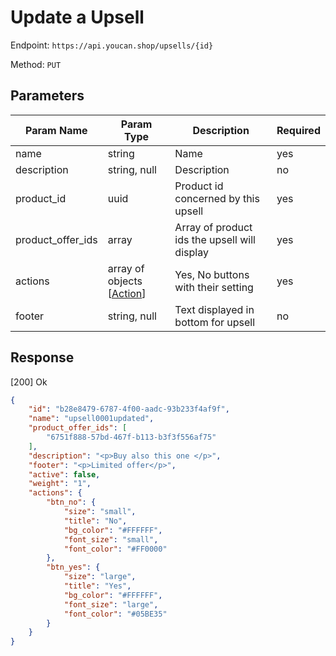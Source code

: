 # Update a Upsell

Endpoint: `https://api.youcan.shop/upsells/{id}` 

Method: `PUT`

## Parameters

| Param Name | Param Type | Description | Required |
| --- | --- | --- | --- | 
| name | string | Name | yes |
| description | string, null | Description | no |
| product_id | uuid | Product id concerned by this upsell | yes |
| product_offer_ids |  array | Array of product ids the upsell will display | yes |
| actions | array of objects [[Action](../entities/upsells/upsell.md)] | Yes, No buttons with their setting | yes |
| footer | string, null | Text displayed in bottom for upsell | no |

## Response

[200] Ok

```json
{
    "id": "b28e8479-6787-4f00-aadc-93b233f4af9f",
    "name": "upsell0001updated",
    "product_offer_ids": [
        "6751f888-57bd-467f-b113-b3f3f556af75"
    ],
    "description": "<p>Buy also this one </p>",
    "footer": "<p>Limited offer</p>",
    "active": false,
    "weight": "1",
    "actions": {
        "btn_no": {
            "size": "small",
            "title": "No",
            "bg_color": "#FFFFFF",
            "font_size": "small",
            "font_color": "#FF0000"
        },
        "btn_yes": {
            "size": "large",
            "title": "Yes",
            "bg_color": "#FFFFFF",
            "font_size": "large",
            "font_color": "#05BE35"
        }
    }
}
```
